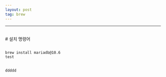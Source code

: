 ```yaml
---
layout: post
tag: brew
---
```

***
<br>
# 설치 명령어
<pre>
<code>
brew install mariadb@10.6
<alert>test</alert>
</code>
</pre>

```ddd
ddddd
```